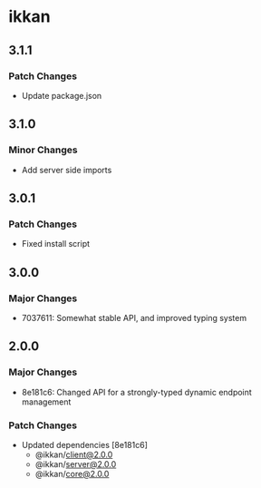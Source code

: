 # ikkan

## 3.1.1

### Patch Changes

- Update package.json

## 3.1.0

### Minor Changes

- Add server side imports

## 3.0.1

### Patch Changes

- Fixed install script

## 3.0.0

### Major Changes

- 7037611: Somewhat stable API, and improved typing system

## 2.0.0

### Major Changes

- 8e181c6: Changed API for a strongly-typed dynamic endpoint management

### Patch Changes

- Updated dependencies [8e181c6]
  - @ikkan/client@2.0.0
  - @ikkan/server@2.0.0
  - @ikkan/core@2.0.0
